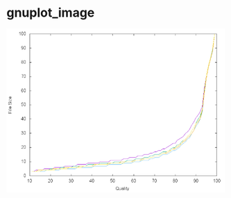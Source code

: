 # gnuplot_image
![gnuplot](https://raw.githubusercontent.com/squm/gnuplot_image/master/quality.png)
